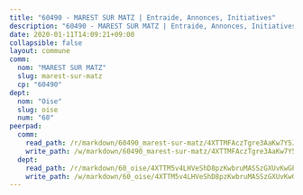 ```yaml
---
title: "60490 - MAREST SUR MATZ | Entraide, Annonces, Initiatives"
description: "60490 - MAREST SUR MATZ | Entraide, Annonces, Initiatives"
date: 2020-01-11T14:09:21+09:00
collapsible: false
layout: commune
comm:
  nom: "MAREST SUR MATZ"
  slug: marest-sur-matz
  cp: "60490"
dept:
  nom: "Oise"
  slug: oise
  num: "60"
peerpad:
  comm:
    read_path: /r/markdown/60490_marest-sur-matz/4XTTMFAczTgre3AaKw7Y5JfvbYD1MrtxrwtJDGoDxDxzdJwPb
    write_path: /w/markdown/60490_marest-sur-matz/4XTTMFAczTgre3AaKw7Y5JfvbYD1MrtxrwtJDGoDxDxzdJwPb-K3TgUj755QKmEVBnZtKENnNBebq7cWUgeW9wYgPRpi9b6TiswaJgYwfWf4xM59Tg3K7dXp7FGGdFwhzuMFQ2Rn6u5k1K7fmEBGQSbJhXkcRfozrQbKzExf2WVd7GWSiH5ts6SFHo
  dept:
    read_path: /r/markdown/60_oise/4XTTM5v4LHVeShD8pzKwbruMASSzGXUvKwGPyPNR6Aq6aruGY
    write_path: /w/markdown/60_oise/4XTTM5v4LHVeShD8pzKwbruMASSzGXUvKwGPyPNR6Aq6aruGY-K3TgTfEPmBuMGxs3WizC7aafmuSUvuvwsE7nM986pS4fEczEhokrfL1mXNtU722XatpEcDhfhLf5xd24JkCKBD4DcQHeF5CYjEkAVzDN3PuQerZfYGZ5zy2XFcJNh2Z1pYjLoQTn
---
```



